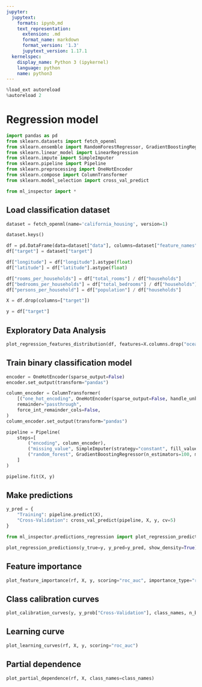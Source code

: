 ```yaml
---
jupyter:
  jupytext:
    formats: ipynb,md
    text_representation:
      extension: .md
      format_name: markdown
      format_version: '1.3'
      jupytext_version: 1.17.1
  kernelspec:
    display_name: Python 3 (ipykernel)
    language: python
    name: python3
---
```


```python
%load_ext autoreload
%autoreload 2
```

# Regression model

```python
import pandas as pd
from sklearn.datasets import fetch_openml
from sklearn.ensemble import RandomForestRegressor, GradientBoostingRegressor
from sklearn.linear_model import LinearRegression
from sklearn.impute import SimpleImputer
from sklearn.pipeline import Pipeline
from sklearn.preprocessing import OneHotEncoder
from sklearn.compose import ColumnTransformer
from sklearn.model_selection import cross_val_predict

from ml_inspector import *
```

## Load classification dataset

```python
dataset = fetch_openml(name='california_housing', version=1)
```

```python
dataset.keys()
```

```python
df = pd.DataFrame(data=dataset["data"], columns=dataset["feature_names"])
df["target"] = dataset["target"]
```

```python
df["longitude"] = df["longitude"].astype(float)
df["latitude"] = df["latitude"].astype(float)
```

```python
df["rooms_per_households"] = df["total_rooms"] / df["households"]
df["bedrooms_per_households"] = df["total_bedrooms"] / df["households"]
df["persons_per_household"] = df["population"] / df["households"]
```

```python
X = df.drop(columns=["target"])
```

```python
y = df["target"]
```

## Exploratory Data Analysis

```python
plot_regression_features_distribution(df, features=X.columns.drop("ocean_proximity"), target="target")
```

## Train binary classification model

```python
encoder = OneHotEncoder(sparse_output=False)
encoder.set_output(transform="pandas")
```

```python
column_encoder = ColumnTransformer(
    [("one_hot_encoding", OneHotEncoder(sparse_output=False, handle_unknown="ignore"), ["ocean_proximity"])], 
    remainder="passthrough",
    force_int_remainder_cols=False,
)
column_encoder.set_output(transform="pandas")
```

```python
pipeline = Pipeline(
    steps=[
        ("encoding", column_encoder),
        ("missing_value", SimpleImputer(strategy="constant", fill_value=-1)),
        ("random_forest", GradientBoostingRegressor(n_estimators=100, max_depth=5, min_samples_leaf=5)),
    ]
)
```

```python
pipeline.fit(X, y)
```

## Make predictions

```python
y_pred = {
    "Training": pipeline.predict(X),
    "Cross-Validation": cross_val_predict(pipeline, X, y, cv=5)
}
```

```python
from ml_inspector.predictions_regression import plot_regression_predictions
```

```python
plot_regression_predictions(y_true=y, y_pred=y_pred, show_density=True)
```

## Feature importance

```python
plot_feature_importance(rf, X, y, scoring="roc_auc", importance_type="removal", max_nb=20)
```

## Class calibration curves

```python
plot_calibration_curves(y, y_prob["Cross-Validation"], class_names, n_bins=10)
```

## Learning curve

```python
plot_learning_curves(rf, X, y, scoring="roc_auc")
```

## Partial dependence

```python
plot_partial_dependence(rf, X, class_names=class_names)
```

```python

```
